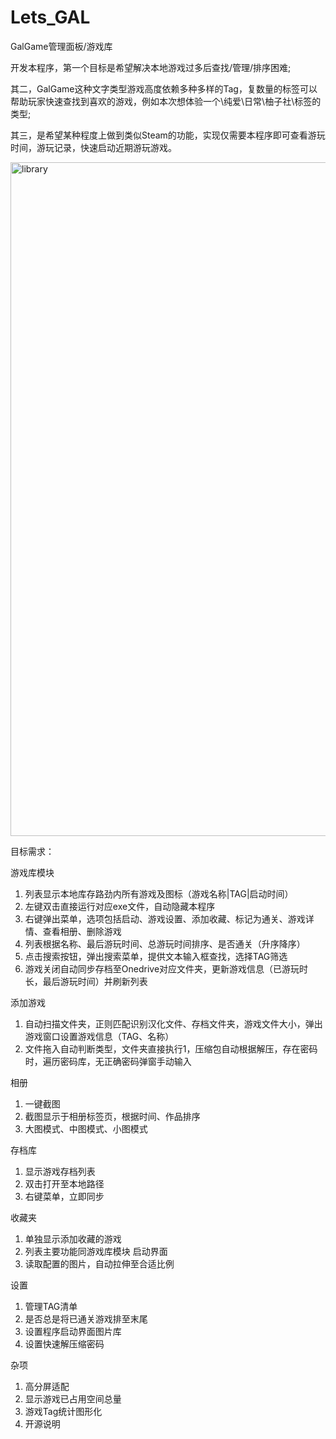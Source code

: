 # Lets_GAL
 GalGame管理面板/游戏库
 
 开发本程序，第一个目标是希望解决本地游戏过多后查找/管理/排序困难;
 
 其二，GalGame这种文字类型游戏高度依赖多种多样的Tag，复数量的标签可以帮助玩家快速查找到喜欢的游戏，例如本次想体验一个\纯爱\日常\柚子社\标签的类型;
 
 其三，是希望某种程度上做到类似Steam的功能，实现仅需要本程序即可查看游玩时间，游玩记录，快速启动近期游玩游戏。
 
 <img width="1078" alt="library" src="https://user-images.githubusercontent.com/36651688/132956556-1c42a34d-6c92-4300-9b13-df21a7228650.png">

 目标需求：
 
 游戏库模块
 1. 列表显示本地库存路劲内所有游戏及图标（游戏名称|TAG|启动时间）
 2. 左键双击直接运行对应exe文件，自动隐藏本程序
 3. 右键弹出菜单，选项包括启动、游戏设置、添加收藏、标记为通关、游戏详情、查看相册、删除游戏
 4. 列表根据名称、最后游玩时间、总游玩时间排序、是否通关（升序降序）
 5. 点击搜索按钮，弹出搜索菜单，提供文本输入框查找，选择TAG筛选
 6.  游戏关闭自动同步存档至Onedrive对应文件夹，更新游戏信息（已游玩时长，最后游玩时间）并刷新列表
 
添加游戏
1. 自动扫描文件夹，正则匹配识别汉化文件、存档文件夹，游戏文件大小，弹出游戏窗口设置游戏信息（TAG、名称）
2. 文件拖入自动判断类型，文件夹直接执行1，压缩包自动根据解压，存在密码时，遍历密码库，无正确密码弹窗手动输入

相册
1. 一键截图
2. 截图显示于相册标签页，根据时间、作品排序
3.  大图模式、中图模式、小图模式

存档库
1. 显示游戏存档列表
2. 双击打开至本地路径
3. 右键菜单，立即同步

收藏夹
1. 单独显示添加收藏的游戏
2. 列表主要功能同游戏库模块
启动界面
1. 读取配置的图片，自动拉伸至合适比例

设置
1. 管理TAG清单
2. 是否总是将已通关游戏排至末尾
3.  设置程序启动界面图片库
4.  设置快速解压缩密码

杂项
1. 高分屏适配
2.  显示游戏已占用空间总量
3.  游戏Tag统计图形化
4.  开源说明


